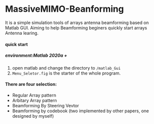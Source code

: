 # MassiveMIMO-Beanforming
It is a simple simulation tools of arrays antenna beamforming based on Matlab GUI. Aiming to help Beamforming beginers quickly start arrays Antenna learing.

#### quick start
##### environment:Matlab 2020a +
1. open matlab and change the directory to `/matlab_Gui`
2. `Menu_Seletor.fig` is the starter of the whole program.


#### There are four selection:
+ Regular Array pattern
+ Arbitary Array pattern
+ Beamforming By Steering Vevtor
+ Beamforming by codebook (two implemented by other papers, one designed by myself)

